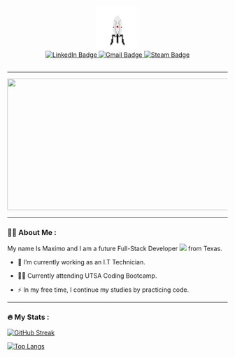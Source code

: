 <div id="header" align="center">
  <img src="./assets/portal.gif" width="100"/>
</div>

<div id="badges" align="center">
  <a href="https://www.linkedin.com/in/maximo-martinez-jr/">
    <img src="https://img.shields.io/badge/LinkedIn-blue?style=for-the-badge&logo=linkedin&logoColor=white" alt="LinkedIn Badge"/>
  </a>
  <a href="mailto:maximtz99@gmail.com">
    <img src="https://img.shields.io/badge/Gmail-D14836?style=for-the-badge&logo=gmail&logoColor=white" alt="Gmail Badge"/>
  </a>
  <a href="https://steamcommunity.com/id/57939">
    <img src="https://img.shields.io/badge/steam-%23000000.svg?style=for-the-badge&logo=steam&logoColor=white" alt="Steam Badge"/>
  </a>
</div>

<div align="center">
<img src="https://komarev.com/ghpvc/?username=maximtz13&style=flat-square&color=blue" alt=""/>
</div>

---

<div align="center">
  <img src="https://media.giphy.com/media/dWesBcTLavkZuG35MI/giphy.gif" width="600" height="300"/>
</div>

---

### :man_technologist: About Me :

My name Is Maximo and I am a future Full-Stack Developer <img src="https://media.giphy.com/media/WUlplcMpOCEmTGBtBW/giphy.gif" width="30"> from Texas.

- :telescope: I’m currently working as an I.T Technician.

- :man_student: Currently attending UTSA Coding Bootcamp.

- :zap: In my free time, I continue my studies by practicing code.

---

### :fire: My Stats :

[![GitHub Streak](http://github-readme-streak-stats.herokuapp.com?user=maximtz13&theme=dark&background=000000)](https://git.io/streak-stats)

[![Top Langs](https://github-readme-stats.vercel.app/api/top-langs/?username=maximtz13&layout=compact&theme=vision-friendly-dark)](https://github.com/anuraghazra/github-readme-stats)